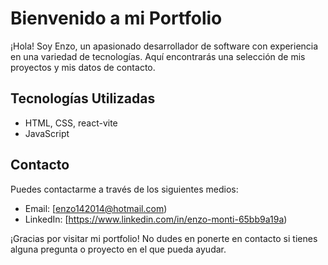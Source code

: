 # Bienvenido a mi Portfolio

¡Hola! Soy Enzo, un apasionado desarrollador de software con experiencia en una variedad de tecnologías. Aquí encontrarás una selección de mis proyectos y mis datos de contacto.


## Tecnologías Utilizadas

- HTML, CSS, react-vite
- JavaScript



## Contacto

Puedes contactarme a través de los siguientes medios:

- Email: [enzo142014@hotmail.com)
- LinkedIn: [https://www.linkedin.com/in/enzo-monti-65bb9a19a)


¡Gracias por visitar mi portfolio! No dudes en ponerte en contacto si tienes alguna pregunta o proyecto en el que pueda ayudar.
 
 
